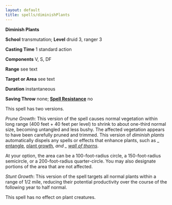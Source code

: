 ```yaml
---
layout: default
title: spells/diminishPlants
---
```

 **Diminish Plants**

**School** transmutation; **Level** druid 3, ranger 3

**Casting Time** 1 standard action

**Components** V, S, DF

**Range** see text

**Target or Area** see text

**Duration** instantaneous

**Saving Throw** none; **[Spell Resistance](../glossary#_spell-resistance)** no

This spell has two versions.

_Prune Growth_: This version of the spell causes normal vegetation within long range (400 feet + 40 feet per level) to shrink to about one-third normal size, becoming untangled and less bushy. The affected vegetation appears to have been carefully pruned and trimmed. This version of _diminish plants_ automatically dispels any spells or effects that enhance plants, such as _ [entangle](entangle#_entangle), [plant growth](plantGrowth#_plant-growth), _and _ [wall of thorns](wallOfThorns#_wall-of-thorns)_.

At your option, the area can be a 100-foot-radius circle, a 150-foot-radius semicircle, or a 200-foot-radius quarter-circle. You may also designate portions of the area that are not affected.

_Stunt Growth_: This version of the spell targets all normal plants within a range of 1/2 mile, reducing their potential productivity over the course of the following year to half normal.

This spell has no effect on plant creatures.

